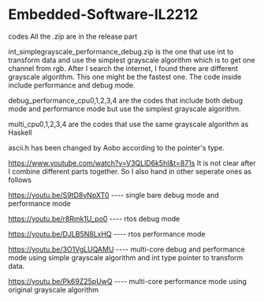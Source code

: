 # Embedded-Software-IL2212
codes All the .zip are in the release part

int_simplegrayscale_performance_debug.zip is the one that use int to transform data and use the simplest grayscale algorithm which is to get one channel from rgb. After I search the internet, I found there are different grayscale algorithm. This one might be the fastest one. The code inside include performance and debug mode.

debug_performance_cpu0,1,2,3,4 are the codes that include both debug mode and performance mode but use the simplest grayscale algorithm.

multi_cpu0,1,2,3,4 are the codes that use the same grayscale algorithm as Haskell

ascii.h has been changed by Aobo according to the pointer's type.

https://www.youtube.com/watch?v=V3QLlD6k5hI&t=871s It is not clear after I combine different parts together. So I also hand in other seperate ones as follows

https://youtu.be/S9tD8vNpXT0 ---- single bare debug mode and performance mode

https://youtu.be/r8Rmk1U_po0 ---- rtos debug mode

https://youtu.be/DJLB5N8LxHQ ---- rtos performance mode

https://youtu.be/3O1VgLUQAMU ---- multi-core debug and performance mode using simple grayscale algorithm and int type pointer to transform data.

https://youtu.be/Pk69Z25pUwQ ---- multi-core performance mode using original grayscale algorithm
